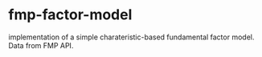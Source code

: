 # fmp-factor-model
implementation of a simple charateristic-based fundamental factor model. Data from FMP API.
